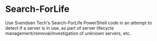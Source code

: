 # Search-ForLife
Use Svendsen Tech's Search-ForLife PowerShell code in an attempt to detect if a server is in use, as part of server lifecycle management/removal/investigation of unknown servers, etc.
